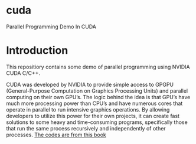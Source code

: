 # cuda
Parallel Programming Demo In CUDA

# Introduction
This repositiory contains some demo of parallel programming using NVIDIA CUDA C/C++.

CUDA was developed by NVIDIA to provide simple access to GPGPU (General-Purpose Computation on Graphics Processing Units) and parallel computing on their own GPU’s. The logic behind the idea is that GPU’s have much more processing power than CPU’s and have numerous cores that operate in parallel to run intensive graphics operations. By allowing developers to utilize this power for their own projects, it can create fast solutions to some heavy and time-consuming programs, specifically those that run the same process recursively and independently of other processes. [The codes are from this book](https://hub.packtpub.com/introduction-parallel-programming-and-cuda-sample-code/)
